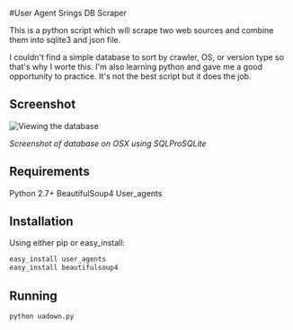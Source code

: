 #User Agent Srings DB Scraper

This is a python script which will scrape two web sources and combine them into sqlite3 and json file.

I couldn't find a simple database to sort by crawler, OS, or version type so that's why I worte this.
I'm also learning python and gave me a good opportunity to practice.  It's not the best script but it
does the job.

## Screenshot

![Viewing the database](http://i.imgur.com/Ffy8LwUh.png)

*Screenshot of database on OSX using SQLProSQLite*

## Requirements

Python 2.7+
BeautifulSoup4
User_agents

## Installation

Using either pip or easy_install:

```bash
easy_install user_agents
easy_install beautifulsoup4
```

## Running
```bash
python uadown.py
```